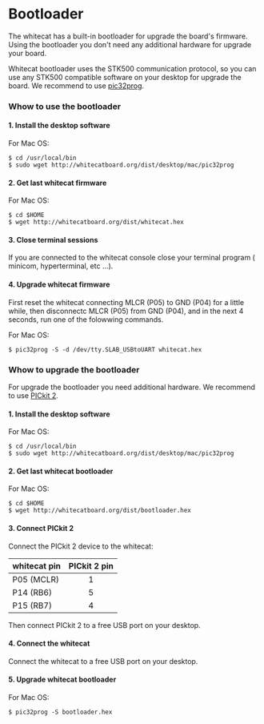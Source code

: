 # Bootloader

The whitecat has a built-in bootloader for upgrade the board's firmware. Using 
the bootloader you don't need any additional hardware for upgrade your board.

Whitecat bootloader uses the STK500 communication protocol, so you can use any 
STK500 compatible software on your desktop for upgrade the board. We recommend 
to use [pic32prog](https://github.com/sergev/pic32prog).


### Whow to use the bootloader

#### 1. Install the desktop software

For Mac OS:

```
$ cd /usr/local/bin
$ sudo wget http://whitecatboard.org/dist/desktop/mac/pic32prog
```

#### 2. Get last whitecat firmware

For Mac OS:

```
$ cd $HOME
$ wget http://whitecatboard.org/dist/whitecat.hex
```

#### 3. Close terminal sessions

If you are connected to the whitecat console close your terminal program (
minicom, hyperterminal, etc ...).

#### 4. Upgrade whitecat firmware

First reset the whitecat connecting MLCR (P05) to GND (P04) for a little while, 
then disconnectc MLCR (P05) from GND (P04), and in the next 4 seconds, run one 
of the folowwing commands.

For Mac OS:

```
$ pic32prog -S -d /dev/tty.SLAB_USBtoUART whitecat.hex
```


### Whow to upgrade the bootloader

For upgrade the bootloader you need additional hardware. We recommend to use 
[PICkit 2](http://www.microchip.com/Developmenttools/ProductDetails.aspx?PartNO=DV164121). 

#### 1. Install the desktop software

For Mac OS:

```
$ cd /usr/local/bin
$ sudo wget http://whitecatboard.org/dist/desktop/mac/pic32prog
```

#### 2. Get last whitecat bootloader

For Mac OS:

```
$ cd $HOME
$ wget http://whitecatboard.org/dist/bootloader.hex
```

#### 3. Connect PICkit 2

Connect the PICkit 2 device to the whitecat:

| whitecat pin  | PICkit 2 pin  |
| ------------- |:-------------:|
| P05 (MCLR)    | 1             |
| P14 (RB6)     | 5             |
| P15 (RB7)     | 4             |

Then connect PICkit 2 to a free USB port on your desktop.

#### 4. Connect the whitecat

Connect the whitecat to a free USB port on your desktop.

#### 5. Upgrade whitecat bootloader

For Mac OS:

```
$ pic32prog -S bootloader.hex
```